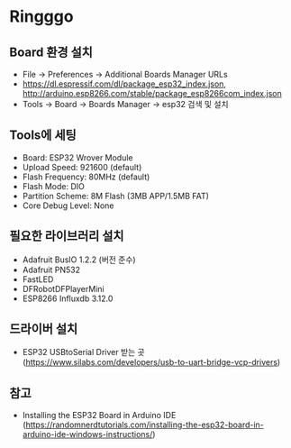 # Ringggo

## Board 환경 설치
- File → Preferences → Additional Boards Manager URLs
- https://dl.espressif.com/dl/package_esp32_index.json, http://arduino.esp8266.com/stable/package_esp8266com_index.json
- Tools → Board → Boards Manager → esp32 검색 및 설치

## Tools에 세팅
- Board: ESP32 Wrover Module
- Upload Speed: 921600 (default)
- Flash Frequency: 80MHz (default)
- Flash Mode: DIO
- Partition Scheme: 8M Flash (3MB APP/1.5MB FAT)
- Core Debug Level: None

## 필요한 라이브러리 설치
- Adafruit BusIO 1.2.2 (버전 준수)
- Adafruit PN532
- FastLED
- DFRobotDFPlayerMini
- ESP8266 Influxdb 3.12.0

## 드라이버 설치
- ESP32 USBtoSerial Driver 받는 곳 (https://www.silabs.com/developers/usb-to-uart-bridge-vcp-drivers)

## 참고
- Installing the ESP32 Board in Arduino IDE (https://randomnerdtutorials.com/installing-the-esp32-board-in-arduino-ide-windows-instructions/)

